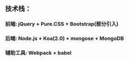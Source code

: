 ## 技术栈：
### 前端: jQuery + Pure.CSS + Bootstrap(部分引入)
### 后端: Node.js + Koa(2.0) + mongose + MongoDB
### 辅助工具: Webpack + babel